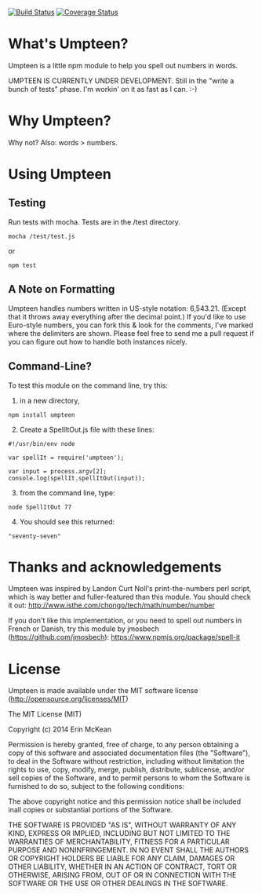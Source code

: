 [![Build Status](https://travis-ci.org/emckean/umpteen.png?branch=master)](https://travis-ci.org/emckean/umpteen)
[![Coverage Status](https://img.shields.io/coveralls/emckean/umpteen.svg)](https://coveralls.io/r/emckean/umpteen?branch=master)

What's Umpteen?
===================

Umpteen is a little npm module to help you spell out numbers in words.

UMPTEEN IS CURRENTLY UNDER DEVELOPMENT. Still in the "write a bunch of tests" phase. I'm workin' on it as fast as I can. :-) 

Why Umpteen?
===================
Why not?
Also: words > numbers.

Using Umpteen
===================
Testing
-------
Run tests with mocha. Tests are in the /test directory. 
```
mocha /test/test.js
```
or
```
npm test
```
A Note on Formatting
--------------------
Umpteen handles numbers written in US-style notation: 6,543.21. (Except that it throws away everything after the decimal point.)
If you'd like to use Euro-style numbers, you can fork this & look for the comments, I've marked where the delimiters are shown. Please feel free to send me a pull request if you can figure out how to handle both instances nicely. 

Command-Line?
-------------
To test this module on the command line, try this: 
1. in a new directory, 
```
npm install umpteen 
```
2. Create a SpellItOut.js file with these lines: 
```
#!/usr/bin/env node

var spellIt = require('umpteen');

var input = process.argv[2];
console.log(spellIt.spellItOut(input));
```
3. from the command line, type: 
```
node SpellItOut 77
```
4. You should see this returned:
```
"seventy-seven"
```

Thanks and acknowledgements
===========================
Umpteen was inspired by Landon Curt Noll's print-the-numbers perl script, which is way better and fuller-featured than this module. You should check it out: http://www.isthe.com/chongo/tech/math/number/number

If you don't like this implementation, or you need to spell out numbers in French or Danish, try this module by jmosbech (https://github.com/jmosbech): https://www.npmjs.org/package/spell-it

License
========
Umpteen is made available under the MIT software license (http://opensource.org/licenses/MIT)

The MIT License (MIT)

Copyright (c) 2014 Erin McKean

Permission is hereby granted, free of charge, to any person obtaining a copy of this software and associated documentation files (the "Software"), to deal in the Software without restriction, including without limitation the rights to use, copy, modify, merge, publish, distribute, sublicense, and/or sell
copies of the Software, and to permit persons to whom the Software is furnished to do so, subject to the following conditions:

The above copyright notice and this permission notice shall be included inall copies or substantial portions of the Software.

THE SOFTWARE IS PROVIDED "AS IS", WITHOUT WARRANTY OF ANY KIND, EXPRESS OR IMPLIED, INCLUDING BUT NOT LIMITED TO THE WARRANTIES OF MERCHANTABILITY,
FITNESS FOR A PARTICULAR PURPOSE AND NONINFRINGEMENT. IN NO EVENT SHALL THE AUTHORS OR COPYRIGHT HOLDERS BE LIABLE FOR ANY CLAIM, DAMAGES OR OTHER LIABILITY, WHETHER IN AN ACTION OF CONTRACT, TORT OR OTHERWISE, ARISING FROM, OUT OF OR IN CONNECTION WITH THE SOFTWARE OR THE USE OR OTHER DEALINGS IN
THE SOFTWARE.

